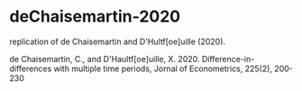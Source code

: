 # deChaisemartin-2020
replication of de Chaisemartin and D'Hultf\[oe\]uille (2020).

de Chaisemartin, C., and D'Haultf\[oe\]uille, X. 2020. Difference-in-differences with multiple time periods, Jornal of Econometrics,  225(2), 200-230
